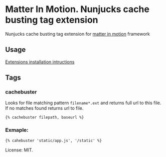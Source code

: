 # Matter In Motion. Nunjucks cache busting tag extension

Nunjucks cache busting tag extension for [matter in motion](https://github.com/matter-in-motion/mm) framework

## Usage

[Extensions installation intructions](https://github.com/matter-in-motion/mm/blob/master/docs/extensions.md)


## Tags
### cachebuster
Looks for file matching pattern `filename*.ext` and returns full url to this file. If no matches found returns url to file.

`{% cachebuster filepath, baseurl %}`

### Exmaple:
`{% cahebuster 'static/app.js', '/static' %}`

License: MIT.
